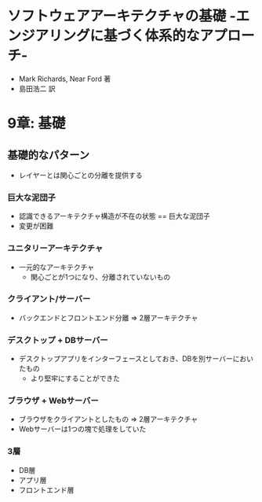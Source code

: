# ソフトウェアアーキテクチャの基礎 -エンジアリングに基づく体系的なアプローチ-
- Mark Richards, Near Ford 著
- 島田浩二 訳

# 9章: 基礎
## 基礎的なパターン
- レイヤーとは関心ごとの分離を提供する

### 巨大な泥団子
- 認識できるアーキテクチャ構造が不在の状態 == 巨大な泥団子
- 変更が困難

### ユニタリーアーキテクチャ
- 一元的なアーキテクチャ
  - 関心ごとが1つになり、分離されていないもの

### クライアント/サーバー
- バックエンドとフロントエンド分離 => 2層アーキテクチャ

### デスクトップ + DBサーバー
- デスクトップアプリをインターフェースとしておき、DBを別サーバーにおいたもの
  - より堅牢にすることができた

### ブラウザ + Webサーバー
- ブラウザをクライアントとしたもの => 2層アーキテクチャ
- Webサーバーは1つの塊で処理をしていた

### 3層
- DB層
- アプリ層
- フロントエンド層

